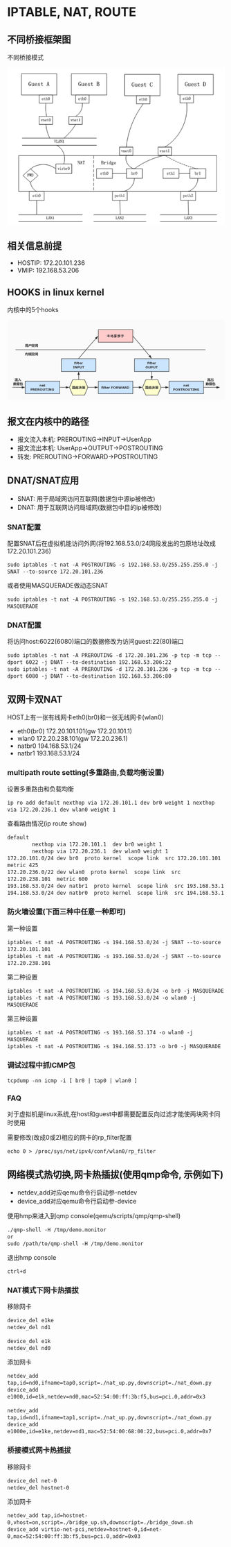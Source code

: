 # IPTABLE, NAT, ROUTE

## 不同桥接框架图

不同桥接模式

![bridge](./bridges.png)

## 相关信息前提

- HOSTIP: 172.20.101.236
- VMIP: 192.168.53.206

## HOOKS in linux kernel

内核中的5个hooks

![hooks](./hooks.png)

## 报文在内核中的路径

- 报文流入本机: PREROUTING->INPUT->UserApp
- 报文流出本机: UserApp->OUTPUT->POSTROUTING
- 转发: PREROUTING->FORWARD->POSTROUTING

## DNAT/SNAT应用

- SNAT: 用于局域网访问互联网(数据包中源ip被修改)
- DNAT: 用于互联网访问局域网(数据包中目的ip被修改)

### SNAT配置

配置SNAT后在虚拟机能访问外网(将192.168.53.0/24网段发出的包原地址改成172.20.101.236)

	sudo iptables -t nat -A POSTROUTING -s 192.168.53.0/255.255.255.0 -j SNAT --to-source 172.20.101.236

或者使用MASQUERADE做动态SNAT

	sudo iptables -t nat -A POSTROUTING -s 192.168.53.0/255.255.255.0 -j MASQUERADE

### DNAT配置

将访问host:6022(6080)端口的数据修改为访问guest:22(80)端口

	sudo iptables -t nat -A PREROUTING -d 172.20.101.236 -p tcp -m tcp --dport 6022 -j DNAT --to-destination 192.168.53.206:22
	sudo iptables -t nat -A PREROUTING -d 172.20.101.236 -p tcp -m tcp --dport 6080 -j DNAT --to-destination 192.168.53.206:80

## 双网卡双NAT

HOST上有一张有线网卡eth0(br0)和一张无线网卡(wlan0)

- eth0(br0) 		172.20.101.101(gw 172.20.101.1)
- wlan0				172.20.238.101(gw 172.20.236.1)
- natbr0           	194.168.53.1/24
- natbr1           	193.168.53.1/24

### multipath route setting(多重路由,负载均衡设置)

设置多重路由和负载均衡

	ip ro add default nexthop via 172.20.101.1 dev br0 weight 1 nexthop via 172.20.236.1 dev wlan0 weight 1

查看路由情况(ip route show)

	default
			nexthop via 172.20.101.1  dev br0 weight 1
			nexthop via 172.20.236.1  dev wlan0 weight 1
	172.20.101.0/24 dev br0  proto kernel  scope link  src 172.20.101.101  metric 425
	172.20.236.0/22 dev wlan0  proto kernel  scope link  src 172.20.238.101  metric 600
	193.168.53.0/24 dev natbr1  proto kernel  scope link  src 193.168.53.1
	194.168.53.0/24 dev natbr0  proto kernel  scope link  src 194.168.53.1

### 防火墙设置(下面三种中任意一种即可)

第一种设置

	iptables -t nat -A POSTROUTING -s 194.168.53.0/24 -j SNAT --to-source 172.20.101.101
	iptables -t nat -A POSTROUTING -s 193.168.53.0/24 -j SNAT --to-source 172.20.238.101

第二种设置

	iptables -t nat -A POSTROUTING -s 194.168.53.0/24 -o br0 -j MASQUERADE
	iptables -t nat -A POSTROUTING -s 193.168.53.0/24 -o wlan0 -j MASQUERADE

第三种设置

	iptables -t nat -A POSTROUTING -s 193.168.53.174 -o wlan0 -j MASQUERADE
	iptables -t nat -A POSTROUTING -s 194.168.53.173 -o br0 -j MASQUERADE

### 调试过程中抓ICMP包

	tcpdump -nn icmp -i [ br0 | tap0 | wlan0 ]

### FAQ

对于虚拟机是linux系统,在host和guest中都需要配置反向过滤才能使两块网卡同时使用

需要修改(改成0或2)相应的网卡的rp_filter配置

	echo 0 > /proc/sys/net/ipv4/conf/wlan0/rp_filter

## 网络模式热切换,网卡热插拔(使用qmp命令, 示例如下)

- netdev_add对应qemu命令行启动参-netdev
- device_add对应qemu命令行启动参-device

使用hmp来进入到qmp console(qemu/scripts/qmp/qmp-shell)

	./qmp-shell -H /tmp/demo.monitor
	or
	sudo /path/to/qmp-shell -H /tmp/demo.monitor

退出hmp console

	ctrl+d

### NAT模式下网卡热插拔

移除网卡

	device_del e1ke
	netdev_del nd1

	device_del e1k
	netdev_del nd0

添加网卡

	netdev_add tap,id=nd0,ifname=tap0,script=./nat_up.py,downscript=./nat_down.py
	device_add e1000,id=e1k,netdev=nd0,mac=52:54:00:ff:3b:f5,bus=pci.0,addr=0x3

	netdev_add tap,id=nd1,ifname=tap1,script=./nat_up.py,downscript=./nat_down.py
	device_add e1000e,id=e1ke,netdev=nd1,mac=52:54:00:68:00:22,bus=pci.0,addr=0x7

### 桥接模式网卡热插拔

移除网卡

	device_del net-0
	netdev_del hostnet-0

添加网卡

	netdev_add tap,id=hostnet-0,vhost=on,script=./bridge_up.sh,downscript=./bridge_down.sh
	device_add virtio-net-pci,netdev=hostnet-0,id=net-0,mac=52:54:00:ff:3b:f5,bus=pci.0,addr=0x03
